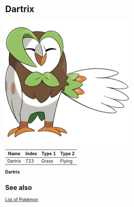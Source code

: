 # Dartrix


![Dartrix](images/723.png)

| **Name** | **Index** | **Type 1** | **Type 2** |
|----|----|----|----|
| Dartrix | 723 | Grass | Flying  |

**Dartrix** 

## See also

[List of Pokémon](../pokemon.md)
